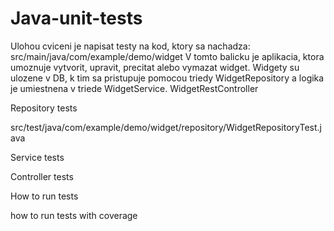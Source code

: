 # Java-unit-tests

Ulohou cviceni je napisat testy na kod, ktory sa nachadza: src/main/java/com/example/demo/widget
V tomto balicku je aplikacia, ktora umoznuje vytvorit, upravit, precitat alebo vymazat widget.
Widgety su ulozene v DB, k tim sa pristupuje pomocou triedy WidgetRepository a logika je umiestnena 
v triede WidgetService. WidgetRestController 

Repository tests

src/test/java/com/example/demo/widget/repository/WidgetRepositoryTest.java

Service tests

Controller tests

How to run tests

how to run tests with coverage